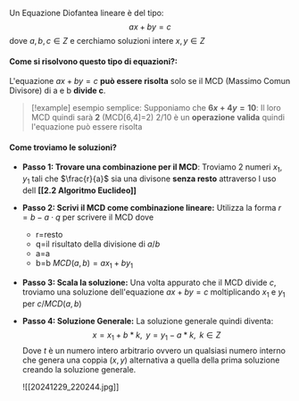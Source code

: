 Un Equazione Diofantea lineare è del tipo:
$$ax+by=c$$
dove $a,b,c \in Z$ e cerchiamo soluzioni intere $x,y \in Z$

#### Come si risolvono questo tipo di equazioni?:
L'equazione $ax+by=c$  **può essere risolta** solo se il MCD (Massimo Comun Divisore) di a e b **divide c**.
>[!example] esempio semplice:
>Supponiamo che **$6x+4y=10$**:
>Il loro MCD quindi sarà **2**                               (MCD[6,4]=2)
>2/10 è un **operazione** **valida** quindi l'equazione può essere risolta

#### Come troviamo le soluzioni?
- **Passo 1: Trovare una combinazione per il MCD**: 
	Troviamo 2 numeri $x_{1},y_{1}$ tali che $\frac{r}{a}$ sia una divisone **senza resto** attraverso l uso dell **[[2.2 Algoritmo Euclideo]]** 

- **Passo 2: Scrivi il MCD come combinazione lineare:**
	Utilizza la forma   $r=b−a⋅q$   per scrivere il MCD dove 
	- r=resto
	- q=il risultato della divisione di $a/b$ 
	- a=a
	- b=b
		$MCD(a,b)=ax_{1}+by_{1}$

- **Passo 3: Scala la soluzione:**
	Una volta appurato che il MCD divide $c$, troviamo una soluzione dell'equazione $ax+by=c$ moltiplicando $x_{1}$	e $y_{1}$ per $c/MCD(a,b)$

- **Passo 4: Soluzione Generale:**
	La soluzione generale quindi diventa:
	$$x=x_{1}+b*k, \text{ }\text{ }\text{ }\text{ }\text{ }\text{ }\text{ }\text{ }\text{ }\text{ }  y=y_{1}-a*k, \text{ }\text{ }\text{ }\text{ }\text{ }\text{ }\text{ }\text{ } k \in Z$$
	Dove $t$ è un numero intero arbitrario ovvero un qualsiasi numero interno che genera una coppia $(x,y)$ alternativa a quella della prima soluzione creando la soluzione generale.
	
	![[20241229_220244.jpg]]